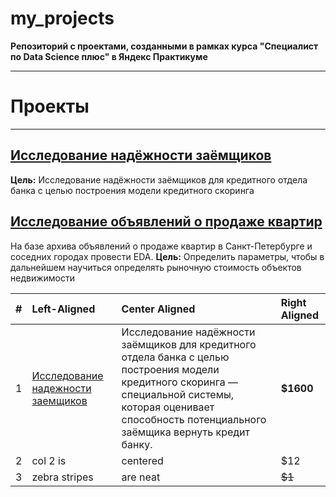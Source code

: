 # my_projects
**Репозиторий с проектами, созданными в рамках курса "Специалист по Data Science плюс" в Яндекс Практикуме**
____
# Проекты
____
## [Исследование надёжности заёмщиков](https://github.com/stovbunenko/projects-yandex-praktikum/tree/main/1.%20bank-project)
**Цель:**
Исследование надёжности заёмщиков для кредитного отдела банка с целью построения модели кредитного скоринга

## [Исследование объявлений о продаже квартир](https://github.com/stovbunenko/projects-yandex-praktikum/tree/main/2.%20real-estate%20)
На базе архива объявлений о продаже квартир в Санкт-Петербурге и соседних городах провести EDA. 
**Цель:**
Определить параметры, чтобы в дальнейшем научиться определять рыночную стоимость объектов недвижимости

|#   | Left-Aligned  | Center Aligned  | Right Aligned |
|:-- |:------------- |:--------------- |:------------- |
|1   | [Исследование надежности заемщиков](https://github.com/kalina-7/my_projects/tree/master/01.%20credibility_borrowers) | Исследование надёжности заёмщиков для кредитного отдела банка с целью построения модели кредитного скоринга — специальной системы, которая оценивает способность потенциального заёмщика вернуть кредит банку. |     **$1600** |
|2   | col 2 is      | centered        |         $12   |
|3   | zebra stripes | are neat        |        ~~$1~~ |
